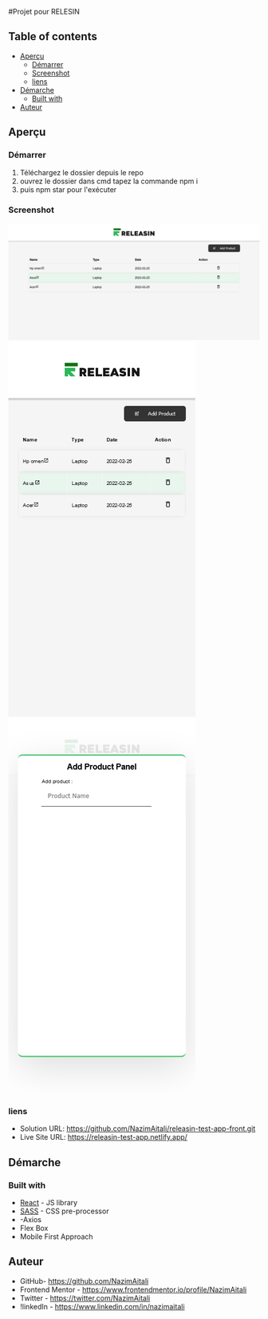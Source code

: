 #Projet pour RELESIN

## Table of contents

- [Aperçu](#Aperçu)
  - [Démarrer](#Démarrer)
  - [Screenshot](#screenshot)
  - [liens](#liens)
- [Démarche](Démarche)
  - [Built with](#built-with)
- [Auteur](#Auteur)

## Aperçu

### Démarrer

1. Téléchargez le dossier depuis le repo
2. ouvrez le dossier dans cmd tapez la commande npm i
3. puis npm star pour l'exécuter

### Screenshot
![](https://github.com/NazimAitali/releasin-test-app-front/blob/master/Screenshot-Desktop.png)
![](https://github.com/NazimAitali/releasin-test-app-front/blob/master/Screenshot-Mobile.png)
![](https://github.com/NazimAitali/releasin-test-app-front/blob/master/Screenshot-Mobile-v2.png)

### liens

- Solution URL:  https://github.com/NazimAitali/releasin-test-app-front.git
- Live Site URL: https://releasin-test-app.netlify.app/

## Démarche

### Built with

- [React](https://reactjs.org/) - JS library
- [SASS](https://sass-lang.com/) - CSS pre-processor
- -Axios
- Flex Box
- Mobile First Approach

## Auteur

- GitHub- https://github.com/NazimAitali
- Frontend Mentor - https://www.frontendmentor.io/profile/NazimAitali
- Twitter - https://twitter.com/NazimAitali
- !linkedIn - https://www.linkedin.com/in/nazimaitali
